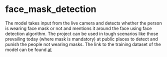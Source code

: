 # face_mask_detection
The model takes input from the live camera and detects whether the person is wearing face mask or not and mentions it around the face using face detection algorithm.
The project can be used in tough scenarios like those prevailing today (where mask is mandatory) at public places to detect and punish the people not wearing masks.
The link to the training dataset of the model can be found [at](https://data-flair.training/blogs/download-face-mask-data/)
